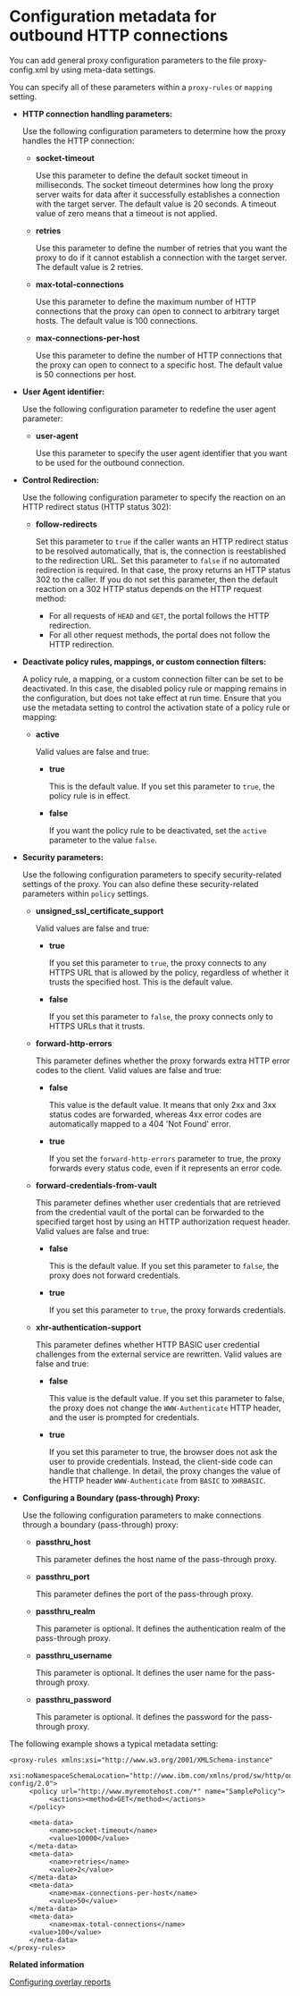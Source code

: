 # Configuration metadata for outbound HTTP connections

You can add general proxy configuration parameters to the file proxy-config.xml by using meta-data settings.

You can specify all of these parameters within a `proxy-rules` or `mapping` setting.

-   **HTTP connection handling parameters:**

    Use the following configuration parameters to determine how the proxy handles the HTTP connection:

    -   **socket-timeout**

        Use this parameter to define the default socket timeout in milliseconds. The socket timeout determines how long the proxy server waits for data after it successfully establishes a connection with the target server. The default value is 20 seconds. A timeout value of zero means that a timeout is not applied.

    -   **retries**

        Use this parameter to define the number of retries that you want the proxy to do if it cannot establish a connection with the target server. The default value is 2 retries.

    -   **max-total-connections**

        Use this parameter to define the maximum number of HTTP connections that the proxy can open to connect to arbitrary target hosts. The default value is 100 connections.

    -   **max-connections-per-host**

        Use this parameter to define the number of HTTP connections that the proxy can open to connect to a specific host. The default value is 50 connections per host.

-   **User Agent identifier:**

    Use the following configuration parameter to redefine the user agent parameter:

    -   **user-agent**

        Use this parameter to specify the user agent identifier that you want to be used for the outbound connection.

-   **Control Redirection:**

    Use the following configuration parameter to specify the reaction on an HTTP redirect status \(HTTP status 302\):

    -   **follow-redirects**

        Set this parameter to `true` if the caller wants an HTTP redirect status to be resolved automatically, that is, the connection is reestablished to the redirection URL. Set this parameter to `false` if no automated redirection is required. In that case, the proxy returns an HTTP status 302 to the caller. If you do not set this parameter, then the default reaction on a 302 HTTP status depends on the HTTP request method:

        -   For all requests of `HEAD` and `GET`, the portal follows the HTTP redirection.
        -   For all other request methods, the portal does not follow the HTTP redirection.
-   **Deactivate policy rules, mappings, or custom connection filters:**

    A policy rule, a mapping, or a custom connection filter can be set to be deactivated. In this case, the disabled policy rule or mapping remains in the configuration, but does not take effect at run time. Ensure that you use the metadata setting to control the activation state of a policy rule or mapping:

    -   **active**

        Valid values are false and true:

        -   **true**

            This is the default value. If you set this parameter to `true`, the policy rule is in effect.

        -   **false**

            If you want the policy rule to be deactivated, set the `active` parameter to the value `false`.

-   **Security parameters:**

    Use the following configuration parameters to specify security-related settings of the proxy. You can also define these security-related parameters within `policy` settings.

    -   **unsigned\_ssl\_certificate\_support**

        Valid values are false and true:

        -   **true**

            If you set this parameter to `true`, the proxy connects to any HTTPS URL that is allowed by the policy, regardless of whether it trusts the specified host. This is the default value.

        -   **false**

            If you set this parameter to `false`, the proxy connects only to HTTPS URLs that it trusts.

    -   **forward-http-errors**

        This parameter defines whether the proxy forwards extra HTTP error codes to the client. Valid values are false and true:

        -   **false**

            This value is the default value. It means that only 2xx and 3xx status codes are forwarded, whereas 4xx error codes are automatically mapped to a 404 'Not Found' error.

        -   **true**

            If you set the `forward-http-errors` parameter to true, the proxy forwards every status code, even if it represents an error code.

    -   **forward-credentials-from-vault**

        This parameter defines whether user credentials that are retrieved from the credential vault of the portal can be forwarded to the specified target host by using an HTTP authorization request header. Valid values are false and true:

        -   **false**

            This is the default value. If you set this parameter to `false`, the proxy does not forward credentials.

        -   **true**

            If you set this parameter to `true`, the proxy forwards credentials.

    -   **xhr-authentication-support**

        This parameter defines whether HTTP BASIC user credential challenges from the external service are rewritten. Valid values are false and true:

        -   **false**

            This value is the default value. If you set this parameter to false, the proxy does not change the `WWW-Authenticate` HTTP header, and the user is prompted for credentials.

        -   **true**

            If you set this parameter to true, the browser does not ask the user to provide credentials. Instead, the client-side code can handle that challenge. In detail, the proxy changes the value of the HTTP header `WWW-Authenticate` from `BASIC` to `XHRBASIC`.

-   **Configuring a Boundary \(pass-through\) Proxy:**

    Use the following configuration parameters to make connections through a boundary \(pass-through\) proxy:

    -   **passthru\_host**

        This parameter defines the host name of the pass-through proxy.

    -   **passthru\_port**

        This parameter defines the port of the pass-through proxy.

    -   **passthru\_realm**

        This parameter is optional. It defines the authentication realm of the pass-through proxy.

    -   **passthru\_username**

        This parameter is optional. It defines the user name for the pass-through proxy.

    -   **passthru\_password**

        This parameter is optional. It defines the password for the pass-through proxy.


The following example shows a typical metadata setting:

```
<proxy-rules xmlns:xsi="http://www.w3.org/2001/XMLSchema-instance"    
    xsi:noNamespaceSchemaLocation="http://www.ibm.com/xmlns/prod/sw/http/outbound/proxy-config/2.0">
     <policy url="http://www.myremotehost.com/*" name="SamplePolicy">
          <actions><method>GET</method></actions>
     </policy>

     <meta-data>
          <name>socket-timeout</name>
          <value>10000</value>
     </meta-data>
     <meta-data>
          <name>retries</name>
          <value>2</value>
     </meta-data>
     <meta-data>
          <name>max-connections-per-host</name>
          <value>50</value>
     </meta-data>
     <meta-data>
          <name>max-total-connections</name>
     <value>100</value>
     </meta-data>
</proxy-rules>
```


**Related information**  


[Configuring overlay reports](../admin-system/sa_asa_overlay_config.md)

